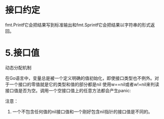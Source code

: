 
# 接口约定
fmt.Printf它会把结果写到标准输出和fmt.Sprintf它会把结果以字符串的形式返回。

# 5.接口值
动态分配机制

在Go语言中，变量总是被一个定义明确的值初始化，即使接口类型也不例外。对于一个接口的零值就是它的类型和值的部分都是nil
使用w==nil或者w!=nil来判读接口值是否为空。调用一个空接口值上的任意方法都会产生panic:

注意：
1. 一个不包含任何值的nil接口值和一个刚好包含nil指针的接口值是不同的。